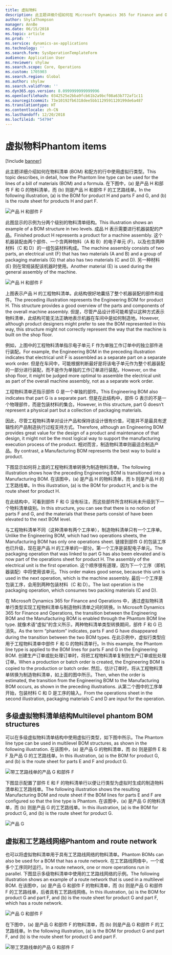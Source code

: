 ```yaml
---
title: 虚拟物料
description: 此主题详细介绍如何在 Microsoft Dynamics 365 for Finance and Operations 中的物料清单 (BOM) 和配方的行中使用虚拟行类型。
author: ShylaThompson
manager: AnnBe
ms.date: 06/15/2018
ms.topic: article
ms.prod: ''
ms.service: dynamics-ax-applications
ms.technology: ''
ms.search.form: SysOperationTemplateForm
audience: Application User
ms.reviewer: shylaw
ms.search.scope: Core, Operations
ms.custom: 1705903
ms.search.region: Global
ms.author: shylaw
ms.search.validfrom: ''
ms.dyn365.ops.version: 8.0999999999999996
ms.openlocfilehash: 0342525e2bba9fcb61b2a9bcf08a63b772af1c11
ms.sourcegitcommit: 73e10192fb6318dee5bb1129591120199de6a487
ms.translationtype: HT
ms.contentlocale: zh-CN
ms.lasthandoff: 12/20/2018
ms.locfileid: "54794"
---
```

# <a name="phantom-items"></a><span data-ttu-id="27444-103">虚拟物料</span><span class="sxs-lookup"><span data-stu-id="27444-103">Phantom items</span></span>

[!include [banner](../includes/banner.md)]

<span data-ttu-id="27444-104">此主题详细介绍如何在物料清单 (BOM) 和配方的行中使用虚拟行类型。</span><span class="sxs-lookup"><span data-stu-id="27444-104">This topic describes, in detail, how the Phantom line type can be used for the lines of a bill of materials (BOM) and a formula.</span></span> <span data-ttu-id="27444-105">在下图中，(a) 是产品 H 和部件 F 和 G 的物料清单，而 (b) 则是产品 H 和部件 F 的工艺路线单。</span><span class="sxs-lookup"><span data-stu-id="27444-105">In the following illustration, (a) is the BOM for product H and parts F and G, and (b) is the route sheet for products H and part F.</span></span>

![产品 H 和部件 F](media/product-H-part-F.png)


<span data-ttu-id="27444-107">此图显示的示例为分两个级别的物料清单结构。</span><span class="sxs-lookup"><span data-stu-id="27444-107">This illustration shows an example of a BOM structure in two levels.</span></span> <span data-ttu-id="27444-108">成品 H 表示需要进行机器装配的产品。</span><span class="sxs-lookup"><span data-stu-id="27444-108">Finished product H represents a product for a machine assembly.</span></span> <span data-ttu-id="27444-109">这个机器装配由两个部件、一个含两种物料（A 和 B）的电子单元 (F)，以及也含两种材料（C 和 D）的一组包装材料构成。</span><span class="sxs-lookup"><span data-stu-id="27444-109">The machine assembly consists of two parts, an electrical unit (F) that has two materials (A and B) and a group of packaging materials (G) that also has two materials (C and D).</span></span> <span data-ttu-id="27444-110">另一种材料 (E) 则在常规装配该机器时使用。</span><span class="sxs-lookup"><span data-stu-id="27444-110">Another material (E) is used during the general assembly of the machine.</span></span>

![产品 H 和部件 F](media/product-H-part-B.png)

<span data-ttu-id="27444-112">上图表示产品 H 的工程物料清单。此结构很好地囊括了整个机器装配的部件和组件。</span><span class="sxs-lookup"><span data-stu-id="27444-112">The preceding illustration represents the Engineering BOM for product H. This structure provides a good overview of the parts and components of the overall machine assembly.</span></span> <span data-ttu-id="27444-113">但是，尽管产品设计师可能希望以这种方式表示物料清单，此结构可能无法正确地表示机器在车间中是如何制造地。</span><span class="sxs-lookup"><span data-stu-id="27444-113">However, although product designers might prefer to see the BOM represented in this way, this structure might not correctly represent the way that the machine is built on the shop floor.</span></span> 

<span data-ttu-id="27444-114">例如，上图中的工程物料清单指示电子单元 F 作为单独工作订单中的独立部件进行装配。</span><span class="sxs-lookup"><span data-stu-id="27444-114">For example, the Engineering BOM in the preceding illustration indicates that electrical unit F is assembled as a separate part on a separate work order.</span></span> <span data-ttu-id="27444-115">但是在车间中，可能根据判断最好是将该电子单元作为整个机器装配的一部分进行装配，而不是作为单独的工作订单进行装配。</span><span class="sxs-lookup"><span data-stu-id="27444-115">However, on the shop floor, it might be judged more optimal to assemble the electrical unit as part of the overall machine assembly, not as a separate work order.</span></span>

<span data-ttu-id="27444-116">工程物料清单还指示部件 G 是一个单独的部件。</span><span class="sxs-lookup"><span data-stu-id="27444-116">This Engineering BOM also indicates that part G is a separate part.</span></span> <span data-ttu-id="27444-117">但是在此结构中，部件 G 表示的不是一个物理部件，而是包装材料的集合。</span><span class="sxs-lookup"><span data-stu-id="27444-117">However, in this structure, part G doesn’t represent a physical part but a collection of packaging materials.</span></span> 

<span data-ttu-id="27444-118">因此，尽管工程物料清单对设计产品和保持该设计很有价值，可能并不是最具有逻辑性的产品制造执行过程支持方式。</span><span class="sxs-lookup"><span data-stu-id="27444-118">Therefore, although an Engineering BOM provides great value for the design of a product and maintenance of that design, it might not be the most logical way to support the manufacturing execution process of the product.</span></span> <span data-ttu-id="27444-119">相对而言，制造物料清单则最适合制造产品。</span><span class="sxs-lookup"><span data-stu-id="27444-119">By contrast, a Manufacturing BOM represents the best way to build a product.</span></span>

<span data-ttu-id="27444-120">下图显示如何将上面的工程物料清单转换为制造物料清单。</span><span class="sxs-lookup"><span data-stu-id="27444-120">The following illustration shows how the preceding Engineering BOM is transitioned into a Manufacturing BOM.</span></span> <span data-ttu-id="27444-121">在该图中，(a) 是产品 H 的物料清单，而 b 则是产品 H 的工艺路线单。</span><span class="sxs-lookup"><span data-stu-id="27444-121">In this illustration, (a) is the BOM for product H, and b is the route sheet for product H.</span></span>

<span data-ttu-id="27444-122">在此结构中，可看到部件 F 和 G 没有标注，而这些部件所含材料尚未升级到下一个物料清单级别。</span><span class="sxs-lookup"><span data-stu-id="27444-122">In this structure, you can see that there is no notion of parts F and G, and the materials that these parts consist of have been elevated to the next BOM level.</span></span> 

<span data-ttu-id="27444-123">与工程物料清单不同（这种清单有两个工序单），制造物料清单只有一个工序单。</span><span class="sxs-lookup"><span data-stu-id="27444-123">Unlike the Engineering BOM, which had two operations sheets, the Manufacturing BOM has only one operations sheet.</span></span> <span data-ttu-id="27444-124">链接到部件 G 的包装工序也已升级，现在是产品 H 的工序单的一部分。第一个工序是装配电子单元。</span><span class="sxs-lookup"><span data-stu-id="27444-124">The packaging operation that was linked to part G has also been elevated and is now part of the operations sheet for product H. The assembly of the electrical unit is the first operation.</span></span> <span data-ttu-id="27444-125">这个顺序很有道理，因为下一个工序（即机器装配）中将使用该单元。</span><span class="sxs-lookup"><span data-stu-id="27444-125">This order makes good sense, because this unit is used in the next operation, which is the machine assembly.</span></span> <span data-ttu-id="27444-126">最后一个工序是包装工序，会用到两种包装材料（C 和 D）。</span><span class="sxs-lookup"><span data-stu-id="27444-126">The last operation is the packaging operation, which consumes two packing materials (C and D).</span></span>

<span data-ttu-id="27444-127">在 Microsoft Dynamics 365 for Finance and Operations 中，通过虚拟物料清单行类型实现工程物料清单与制造物料清单之间的转换。</span><span class="sxs-lookup"><span data-stu-id="27444-127">In Microsoft Dynamics 365 for Finance and Operations, the transition between the Engineering BOM and the Manufacturing BOM is enabled through the Phantom BOM line type.</span></span> <span data-ttu-id="27444-128">就像术语“虚拟”的含义所示，两种物料清单类型转换期间，部件 F 和 G 已消失。</span><span class="sxs-lookup"><span data-stu-id="27444-128">As the term “phantom” indicates, parts F and G have disappeared during the transition between the two BOM types.</span></span> <span data-ttu-id="27444-129">在此示例中，虚拟行类型应用于工程物料清单中部件 F 和 G 的物料清单行。</span><span class="sxs-lookup"><span data-stu-id="27444-129">In this example, the Phantom line type is applied to the BOM lines for parts F and G in the Engineering BOM.</span></span> <span data-ttu-id="27444-130">创建生产订单或批处理订单时，将把工程物料清单复制到生产订单或批处理订单。</span><span class="sxs-lookup"><span data-stu-id="27444-130">When a production or batch order is created, the Engineering BOM is copied to the production or batch order.</span></span> <span data-ttu-id="27444-131">然后，估计订单时，将从工程物料清单转换为制造物料清单，如上面的图中所示。</span><span class="sxs-lookup"><span data-stu-id="27444-131">Then, when the order is estimated, the transition from the Engineering BOM to the Manufacturing BOM occurs, as shown in the preceding illustrations.</span></span> <span data-ttu-id="27444-132">从第二个图中的工序单开始，包装材料 C 和 D 是工序的输入。</span><span class="sxs-lookup"><span data-stu-id="27444-132">From the operations sheet in the second illustration, packaging materials C and D are input for the operation.</span></span> 

## <a name="multilevel-phantom-bom-structures"></a><span data-ttu-id="27444-133">多级虚拟物料清单结构</span><span class="sxs-lookup"><span data-stu-id="27444-133">Multilevel phantom BOM structures</span></span>
<span data-ttu-id="27444-134">可以在多级虚拟物料清单结构中使用虚拟行类型，如下图中所示。</span><span class="sxs-lookup"><span data-stu-id="27444-134">The Phantom line type can be used in multilevel BOM structures, as shown in the following illustration.</span></span> <span data-ttu-id="27444-135">在该图中，(a) 是产品 G 的物料清单，而 (b) 则是部件 E 和 F 及产品 G 的工艺路线单。</span><span class="sxs-lookup"><span data-stu-id="27444-135">In this illustration, (a) is the BOM for product G, and (b) is the route sheet for parts E and F and product G.</span></span> 

![带工艺路线单的产品 G 和部件 F](media/product-G-route-sheet-G.png)


<span data-ttu-id="27444-137">下图显示配置了部件 E 和 F 的物料清单行以便让行类型为虚拟时生成的制造物料清单和工艺路线单。</span><span class="sxs-lookup"><span data-stu-id="27444-137">The following illustration shows the resulting Manufacturing BOM and route sheet if the BOM lines for parts E and F are configured so that the line type is Phantom.</span></span> <span data-ttu-id="27444-138">在该图中，(a) 是产品 G 的物料清单，而 (b) 则是产品 G 的工艺路线单。</span><span class="sxs-lookup"><span data-stu-id="27444-138">In this illustration, (a) is the BOM for product G, and (b) is the route sheet for product G.</span></span>

![产品 G](media/product-G.png)


## <a name="phantom-and-route-network"></a><span data-ttu-id="27444-140">虚拟和工艺路线网络</span><span class="sxs-lookup"><span data-stu-id="27444-140">Phantom and route network</span></span>
<span data-ttu-id="27444-141">也可以将虚拟物料清单用于具有工艺路线网络的物料清单。</span><span class="sxs-lookup"><span data-stu-id="27444-141">Phantom BOMs can also be used for a BOM that has a route network.</span></span> <span data-ttu-id="27444-142">在工艺路线网络中，一个或多个工序同时运行。</span><span class="sxs-lookup"><span data-stu-id="27444-142">In a route network, one or more operations run in parallel.</span></span> <span data-ttu-id="27444-143">下图显示多级物料清单中使用的工艺路线网络的示例。</span><span class="sxs-lookup"><span data-stu-id="27444-143">The following illustration shows an example of a route network that is used in a multilevel BOM.</span></span> <span data-ttu-id="27444-144">在该图中，(a) 是产品 G 和部件 F 的物料清单，而 (b) 则是产品 G 和部件 F 的工艺路线单，后者具有工艺路线网络。</span><span class="sxs-lookup"><span data-stu-id="27444-144">In this illustration, (a) is the BOM for product G and part F, and (b) is the route sheet for product G and part F, which has a route network.</span></span>

![产品 G 和部件 F](media/product-G-part-F.png)


<span data-ttu-id="27444-146">在下图中，(a) 是产品 G 和部件 F 的物料清单，而 (b) 则是产品 G 和部件 F 的工艺路线单。</span><span class="sxs-lookup"><span data-stu-id="27444-146">In the following illustration, (a) is the BOM for product G and part F, and (b) is the route sheet for product G and part F.</span></span>

![带工艺路线单的产品 G 和部件 F](media/product-G-part-F-with-route-sheet.png)
